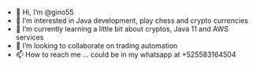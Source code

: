 - 👋 Hi, I’m @gino55
- 👀 I’m interested in Java development, play chess and crypto currencies
- 🌱 I’m currently learning a little bit about cryptos, Java 11 and AWS services
- 💞️ I’m looking to collaborate on trading automation
- 📫 How to reach me ... could be in my whatsapp at +525583164504

<!---
gino55/gino55 is a ✨ special ✨ repository because its `README.md` (this file) appears on your GitHub profile.
You can click the Preview link to take a look at your changes.
--->
